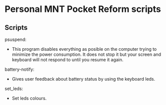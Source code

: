 # Personal MNT Pocket Reform scripts

## Scripts

psuspend:

- This program disables everything as posible on the computer trying to minimize the power consumption. It does not
  stop it but your screen and keyboard will not respond to until you resume it again.

battery-notify:

- Gives user feedback about battery status by using the keyboard leds.

set_leds:

- Set leds colours.
